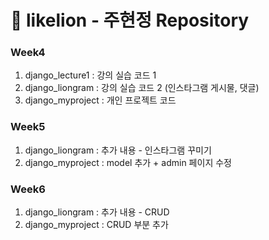 # 🦁 likelion - 주현정 Repository

### Week4

1. django_lecture1 : 강의 실습 코드 1
2. django_liongram : 강의 실습 코드 2 (인스타그램 게시물, 댓글)
3. django_myproject : 개인 프로젝트 코드

### Week5
1. django_liongram : 추가 내용 - 인스타그램 꾸미기
2. django_myproject : model 추가 + admin 페이지 수정

### Week6
1. django_liongram : 추가 내용 - CRUD
2. django_myproject : CRUD 부분 추가
